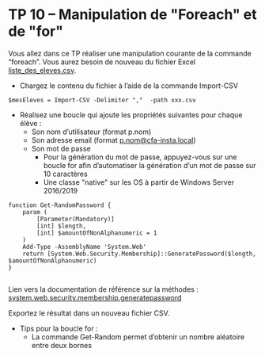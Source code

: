 # TP 10 – Manipulation de "Foreach" et de "for"

Vous allez dans ce TP réaliser une manipulation courante de la commande “foreach”. Vous aurez besoin de nouveau du fichier Excel [liste_des_eleves.csv](/labs/1-powershell-base/resources/tp7_data.csv). 

* Chargez le contenu du fichier à l’aide de la commande Import-CSV 
```
$mesEleves = Import-CSV -Delimiter ","  -path xxx.csv 
```

* Réalisez une boucle qui ajoute les propriétés suivantes pour chaque élève : 
  * Son nom d’utilisateur (format p.nom) 
  * Son adresse email (format p.nom@cfa-insta.local) 
  * Son mot de passe 
      * Pour la génération du mot de passe, appuyez-vous sur une boucle for afin d’automatiser la génération d’un mot de passe sur 10 caractères
      * Une classe "native" sur les OS à partir de Windows Server 2016/2019
   
```
function Get-RandomPassword {
    param (
        [Parameter(Mandatory)]
        [int] $length,
        [int] $amountOfNonAlphanumeric = 1
    )
    Add-Type -AssemblyName 'System.Web'
    return [System.Web.Security.Membership]::GeneratePassword($length, $amountOfNonAlphanumeric)
}
 
```
Lien vers la documentation de référence sur la méthodes : [system.web.security.membership.generatepassword](https://learn.microsoft.com/fr-fr/dotnet/api/system.web.security.membership.generatepassword?view=netframework-4.8.1)


Exportez le résultat dans un nouveau fichier CSV. 

* Tips pour la boucle for : 
   * La commande Get-Random permet d’obtenir un nombre aléatoire entre deux bornes 
